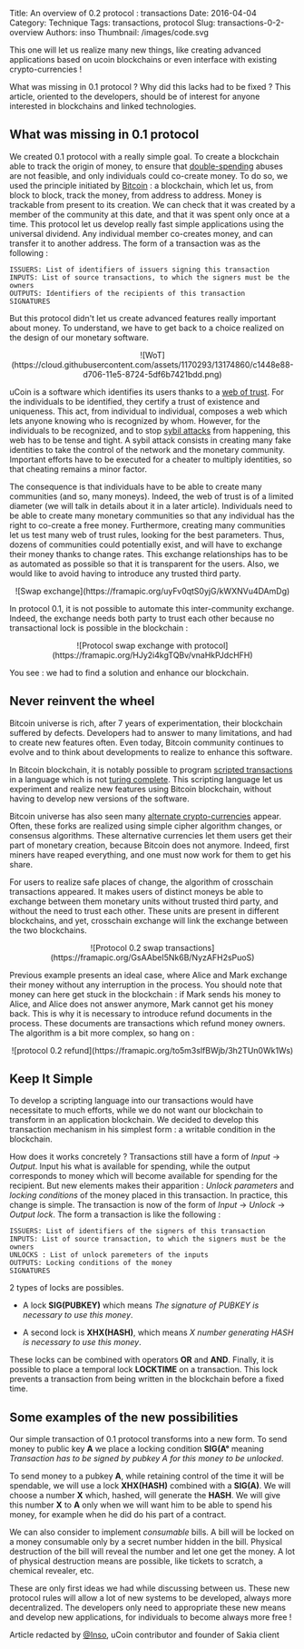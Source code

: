 Title: An overview of 0.2 protocol : transactions
Date: 2016-04-04
Category: Technique
Tags: transactions, protocol
Slug: transactions-0-2-overview
Authors: inso
Thumbnail: /images/code.svg

This one will let us realize many new things, like creating advanced applications based on ucoin blockchains or even interface with existing crypto-currencies !

What was missing in 0.1 protocol ? Why did this lacks had to be fixed ? This article, oriented to the developers, should be of interest for anyone interested in blockchains and linked technologies.
## What was missing in 0.1 protocol

We created 0.1 protocol with a really simple goal. To create a blockchain able to track the origin of money, to ensure that [double-spending]((https://en.wikipedia.org/wiki/Double-spending) ) abuses are not feasible, and only individuals could co-create money.   To do so, we used the principle initiated by [Bitcoin](https://en.wikipedia.org/wiki/Bitcoin) : a blockchain, which let us, from block to block, track the money, from address to address. Money is trackable from present to its creation. We can check that it was created by a member of the community at this date, and that it was spent only once at a time.   This protocol let us develop really fast simple applications using the universal dividend. Any individual member co-creates money, and can transfer it to another address. The form of a transaction was as the following :  

```
ISSUERS: List of identifiers of issuers signing this transaction
INPUTS: List of source transactions, to which the signers must be the owners
OUTPUTS: Identifiers of the recipients of this transaction
SIGNATURES
```

But this protocol didn't let us create advanced features really important about money. To understand, we have to get back to a choice realized on the design of our monetary software.

<center>![WoT](https://cloud.githubusercontent.com/assets/1170293/13174860/c1448e88-d706-11e5-8724-5df6b7421bdd.png)</center>

uCoin is a software which identifies its users thanks to a [web of trust](https://en.wikipedia.org/wiki/Web_of_trust). For the individuals to be identified, they certify a trust of existence and uniqueness. This act, from individual to individual, composes a web which lets anyone knowing who is recognized by whom. However, for the individuals to be recognized, and to stop [sybil attacks](https://en.wikipedia.org/wiki/Sybil_attack) from happening, this web has to be tense and tight. A sybil attack consists in creating many fake identities to take the control of the network and the monetary community. Important efforts have to be executed for a cheater to multiply identities, so that cheating remains a minor factor.

The consequence is that individuals have to be able to create many communities (and so, many moneys). Indeed, the web of trust is of a limited diameter (we will talk in details about it in a later article). Individuals need to be able to create many monetary communities so that any individual has the right to co-create a free money. Furthermore, creating many communities let us test many web of trust rules, looking for the best parameters. Thus, dozens of communities could potentially exist, and will have to exchange their money thanks to change rates. This exchange relationships has to be as automated as possible so that it is transparent for the users. Also, we would like to avoid having to introduce any trusted third party.

<center>![Swap exchange](https://framapic.org/uyFv0qtS0yjG/kWXNVu4DAmDg)</center>

In protocol 0.1, it is not possible to automate this inter-community exchange. Indeed, the exchange needs both party to trust each other because no transactional lock is possible in the blockchain :

<center>![Protocol swap exchange with protocol](https://framapic.org/HJy2i4kgTQBv/vnaHkPJdcHFH)</center>

You see : we had to find a solution and enhance our blockchain.
## Never reinvent the wheel

Bitcoin universe is rich, after 7 years of experimentation, their blockchain suffered by defects. Developers had to answer to many limitations, and had to create new features often. Even today, Bitcoin community continues to evolve and to think about developments to realize to enhance this software.

In Bitcoin blockchain, it is notably possible to program [scripted transactions](https://en.bitcoin.it/wiki/Script) in a language which is not [turing complete](https://en.wikipedia.org/wiki/Turing_completeness). This scripting language let us experiment and realize new features using Bitcoin blockchain, without having to develop new versions of the software.

Bitcoin universe has also seen many [alternate crypto-currencies](https://coinmarketcap.com/) appear. Often, these forks are realized using simple cipher algorithm changes, or consensus algorithms. These alternative currencies let them users get their part of monetary creation, because Bitcoin does not anymore. Indeed, first miners have reaped everything, and one must now work for them to get his share.

For users to realize safe places of change, the algorithm of crosschain transactions appeared. It makes users of distinct moneys be able to exchange between them monetary units without trusted third party, and without the need to trust each other. These units are present in different blockchains, and yet, crosschain exchange will link the exchange between the two blockchains.

<center>![Protocol 0.2 swap transactions](https://framapic.org/GsAAbeI5Nk6B/NyzAFH2sPuoS)</center>

Previous example presents an ideal case, where Alice and Mark exchange their money without any interruption in the process. You should note that money can here get stuck in the blockchain : if Mark sends his money to Alice, and Alice does not answer anymore, Mark cannot get his money back. This is why it is necessary to introduce refund documents in the process. These documents are transactions which refund money owners. The algorithm is a bit more complex, so hang on :

<center>![protocol 0.2 refund](https://framapic.org/to5m3slfBWjb/3h2TUn0Wk1Ws)</center>

## Keep It Simple

To develop a scripting language into our transactions would have necessitate to much efforts, while we do not want our blockchain to transform in an application blockchain. We decided to develop this transaction mechanism in his simplest form : a writable condition in the blockchain.

How does it works concretely ? Transactions still have a form of *Input* -> *Output*. Input his what is available for spending, while the output corresponds to money which will become available for spending for the recipient. But new elements makes their apparition : *Unlock parameters* and *locking conditions* of the money placed in this transaction. In practice, this change is simple. The transaction is now of the form of *Input* -> *Unlock* -> *Output lock*. The form a transaction is like the following :

```
ISSUERS: List of identifiers of the signers of this transaction
INPUTS: List of source transaction, to which the signers must be the owners
UNLOCKS : List of unlock paremeters of the inputs
OUTPUTS: Locking conditions of the money
SIGNATURES
```

2 types of locks are possibles.

* A lock **SIG(PUBKEY)** which means *The signature of PUBKEY is necessary to use this money*.

* A second lock is **XHX(HASH)**, which means *X number generating HASH is necessary to use this money*.

These locks can be combined with operators **OR** and **AND**. Finally, it is possible to place a temporal lock **LOCKTIME** on a transaction. This lock prevents a transaction from being written in the blockchain before a fixed time.
## Some examples of the new possibilities

Our simple transaction of 0.1 protocol transforms into a new form. To send money to public key **A** we place a locking condition **SIG(A°** meaning *Transaction has to be signed by pubkey A for this money to be unlocked*.

To send money to a pubkey **A**, while retaining control of the time it will be spendable, we will use a lock **XHX(HASH)** combined with a **SIG(A)**. We will choose a number **X** which, hashed, will generate the **HASH**. We will give this number **X** to **A** only when we will want him to be able to spend his money, for example when he did do his part of a contract.

We can also consider to implement *consumable* bills. A bill will be locked on a money consumable only by a secret number hidden in the bill. Physical destruction of the bill will reveal the number and let one get the money. A lot of physical destruction means are possible, like tickets to scratch, a chemical revealer, etc.

These are only first ideas we had while discussing between us. These new protocol rules will allow a lot of new systems to be developed, always more decentralized. The developers only need to appropriate these new means and develop new applications, for individuals to become always more free !

Article redacted by [@Inso](https://twitter.com/_inso), uCoin contributor and founder of Sakia client 

